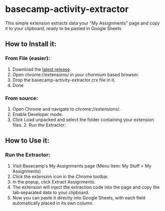 # basecamp-activity-extractor

This simple extension extracts data your "My Assignments" page and copy it to your clipboard, ready to be pasted in Google Sheets

## How to Install it:

### From File (easier):

1. Download the [latest release](https://github.com/pedrovillalobos/basecamp-activity-extractor/releases/#latest).
2. Open chrome://extensions/ in your chormium based browser.
3. Drop the basecamp-activity-extractor.crx file in it.
4. Done

### From source:

1. Open Chrome and navigate to chrome://extensions/.
2. Enable Developer mode.
3. Click Load unpacked and select the folder containing your extension files. 2. Run the Extractor:

## How to Use it:

### Run the Extractor:

1. Visit Basecamp's My Assignments page (Menu Item: My Stuff > My Assignments)
2. Click the extension icon in the Chrome toolbar.
3. In the popup, click Extract Assignments.
4. The extension will inject the extraction code into the page and copy the tab‑separated data to your clipboard.
5. Now you can paste it directly into Google Sheets, with each field automatically placed in its own column.
